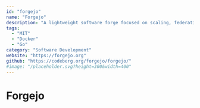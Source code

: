 ```yaml
---
id: "forgejo"
name: "Forgejo"
description: "A lightweight software forge focused on scaling, federation, and privacy (fork of Gitea)."
tags:
  - "MIT"
  - "Docker"
  - "Go"
category: "Software Development"
website: "https://forgejo.org"
github: "https://codeberg.org/forgejo/forgejo/"
#image: "/placeholder.svg?height=300&width=400"
---
```


# Forgejo
